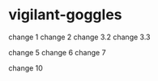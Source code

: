# vigilant-goggles


change 1
change 2
change 3.2
change 3.3

change 5
change 6
change 7

change 10
